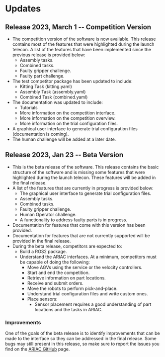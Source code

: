 # Updates

## Release 2023, March 1 -- Competition Version

- The competition version of the software is now available. This release contains most of the features that were highlighted during the launch telecon. A list of the features that have been implemented since the previous release is provided below:
  - Assembly tasks.
  - Combined tasks.
  - Faulty gripper challenge.
  - Faulty part challenge.
- The test competitor package has been updated to include:
  - Kitting Task (kitting.yaml)
  - Assembly Task (assembly.yaml)
  - Combined Task (combined.yaml)
- The documentation was updated to include:
  - Tutorials
  - More information on the competition interface.
  - More information on the competition overview.
  - More information on the trial configuration files.
- A graphical user interface to generate trial configuration files (documentation is coming).
- The human challenge will be added at a later date.

## Release 2023, Jan 23 -- Beta Version

- This is the beta release of the software. This release contains the basic structure of the software and is missing some features that were highlighted during the launch telecon. These features will be added in the final release.
- A list of the features that are currently in progress is provided below:
  - The graphical user interface to generate trial configuration files.
  - Assembly tasks.
  - Combined tasks.
  - Faulty gripper challenge.
  - Human Operator challenge.
  - A functionality to address faulty parts is in progress.
- Documentation for features that come with this version has been provided.
- Documentation for features that are not currently supported will be provided in the final release.
- During the beta release, competitors are expected to:
  - Build a ROS2 package.
  - Understand the ARIAC interfaces. At a minimum, competitors must be capable of doing the following:
    - Move AGVs using the service or the velocity controllers.
    - Start and end the competition.
    - Retrieve information on part locations.
    - Receive and submit orders.
    - Move the robots to perform pick-and-place.
    - Understand trial configuration files and write custom ones.
    - Place sensors:
      - Sensor placement requires a good understanding of part locations and the tasks in ARIAC.

### Improvements

One of the goals of the beta release is to identify improvements that can be made to the interface so they can be addressed in the final release. Some bugs may still present in this release, so make sure to report the issues you find on the [ARIAC GitHub](https://github.com/usnistgov/ARIAC) page.
